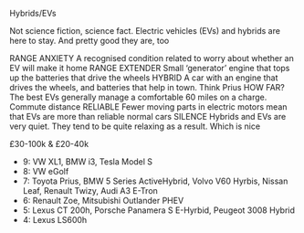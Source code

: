 Hybrids/EVs

Not science fiction, science fact. Electric vehicles (EVs) and hybrids are here to stay. And pretty good they are, too

RANGE ANXIETY
A recognised condition related to worry about whether an EV will make it home
RANGE EXTENDER
Small ‘generator’ engine that tops up the batteries that drive the wheels
HYBRID
A car with an engine that drives the wheels, and batteries that help in town. Think Prius
HOW FAR?
The best EVs generally manage a comfortable 60 miles on a charge. Commute distance
RELIABLE
Fewer moving parts in electric motors mean that EVs are more than reliable normal cars
SILENCE
Hybrids and EVs are very quiet. They tend to be quite relaxing as a result. Which is nice

£30-100k & £20-40k

* 9: VW XL1, BMW i3, Tesla Model S
* 8: VW eGolf
* 7: Toyota Prius, BMW 5 Series ActiveHybrid, Volvo V60 Hyrbis, Nissan Leaf, Renault Twizy, Audi A3 E-Tron
* 6: Renault Zoe, Mitsubishi Outlander PHEV
* 5: Lexus CT 200h, Porsche Panamera S E-Hyrbid, Peugeot 3008 Hybrid
* 4: Lexus LS600h 